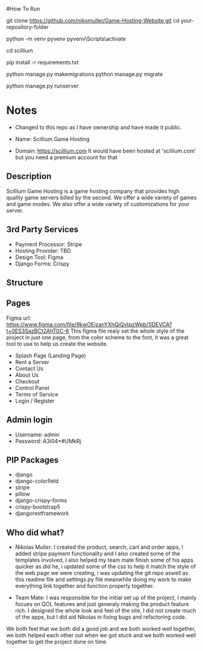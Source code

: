#How To Run

git clone https://github.com/nikomuller/Game-Hosting-Website.git
cd your-repository-folder

python -m venv pyvenv
pyvenv\Scripts\activate

cd scillium

pip install -r requirements.txt

python manage.py makemigrations
python manage.py migrate

python manage.py runserver


# Notes

- Changed to this repo as I have ownership and have made it public.

- Name: Scillium Game Hosting
- Domain: https://scillium.com 
It would have been hosted at 'scillium.com' but you need a premium account for that


## Description
Scillium Game Hosting is a game hosting company that provides high quality game servers billed by the second. 
We offer a wide variety of games and game modes. We also offer a wide variety of customizations for your server.


## 3rd Party Services
- Payment Processor: Stripe
- Hosting Provider: TBD
- Design Tool: Figma
- Django Forms: Crispy


## Structure


## Pages
Figma url: https://www.figma.com/file/9kwOEjzanYXhQiQvtpzWpb/SDEVCA?t=0ES3SazBCt2AhT0C-6
This figma file realy set the whole style of the project in just one page, from the color scheme to the font, 
it was a great tool to use to help us create the website.

- Splash Page (Landing Page)
- Rent a Server
- Contact Us
- About Us
- Checkout
- Control Panel
- Terms of Service
- Login / Register


## Admin login
- Username: admin
- Password: A3i04*#UMkRj 


## PIP Packages
- django
- django-colorfield
- stripe
- pillow
- django-crispy-forms
- crispy-bootstrap5
- djangorestframework


## Who did what?

 - Nikolas Muller: I created the product, search, cart and order apps, I added stripe payment functionality and I also created some of the templates involved, I also helped my team mate finish some of his apps quicker as did he, i updated some of the css to help it match the style of the web page we were creating, i was updating the git repo aswell as this readme file and settings.py file meanwhile doing my work to make everything link together and function properly together.


 - Team Mate: I was responsible for the initial set up of the project, I mainly focues on QOL features and just generaly making the product feature rich. I designed the whole look and feel of the site, I did not create much of the apps, but I did aid Nikolas in fixing bugs and refactoring code.

We both feel that we both did a good job and we both worked well together, we both helped each other out when we got stuck and we both worked well together to get the project done on time.
